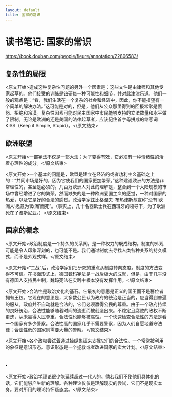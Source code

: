 ```yaml
---
layout: default
title: 国家的常识
---
```


# 读书笔记: 国家的常识

<https://book.douban.com/people/fleure/annotation/22806583/>
## 复杂性的局限

<原文开始>造成这种复杂性问题的另外一个因素是：这些文件是由律师和其他专家起草的。他们接受的训练是钻研每一种可能性和细节，并对此津津乐道。他们一般的观点是：“看，我们生活在一个复杂的社会和经济中，因此，你不能指望有一个简单的解决办法。”这可能是对的，但是，他们从公众那里得到的回报常常是愤怒、拒绝和冷漠。复杂性因素可能对民主国家中市民能够支持的立法数量和水平做了限制。无论是欧洲的还是美国的法律起草者，应该记住首字母拼成的缩写词KISS（Keep it Simple, Stupid）。</原文结束>
## 欧洲联盟

<原文开始>一部宪法不仅是一部大法；为了变得有效，它必须有一种情绪性的活着心理性的成分。</原文结束>

<原文开始>一个基本的问题是，欧盟是建立在经济的或者功利主义基础之上的：“共同市场是好的，因为它使我们的国家更加繁荣。”这种建设欧洲的方法是非常理性的，甚至是必须的。几百万欧洲人对此的理解是，整合到一个大陆规模的市场中曾经增进了它的繁荣。然而缺失的是一种欧洲爱国主义的感觉，一种对国家的热爱，以及它是好的合法的感觉。政治学家兹比格涅夫-布热津斯基宣称“没有‘欧洲人’愿意为‘欧洲’而死”。（事实上，几十名西欧士兵在西班牙的领导下，为了欧洲死在了波斯尼亚。）</原文结束>
## 国家的概念

<原文开始>政治制度是一个持久的关系网，是一种权力的既成结构。制度的外观可能是令人印象深刻的，也可能不是。我们通过制度去寻找人类各种关系的持久模式，而不是外观式样。</原文结束>

<原文开始>“二战”后，政治学家们把研究的重点从制度转向态度。制度的方法变得不可信。在书面形式上，德国魏玛宪法是一战后极大的成就，但是，由于几乎没有德国人支持民主制，魏玛宪法在实践中根本没有发挥作用。</原文结束>

<原文开始>合法性是政治文化的基石。它最初的意思是正义的国王而不是篡位者拥有王权。它现在的意思是，大多数公民认为政府的统治是正当的，应当得到普遍的服从。政府并不自动就是合法的，它们必须赢得公民的尊重。由于一个政府持续的良好统治，合法性能够随着时间的流逝而被创造出来。不稳定且腐败的政权不断更迭，从未赢得人民尊重，合法性也能够被腐蚀。一个快速检查合法性的方法是看一个国家有多少警察。合法性高的国家几乎不需要警察，因为人们自愿地遵守法律；合法性低的国家则需要大量的警察。</原文结束>

<原文开始>各个政权尝试着通过操纵象征来支撑它们的合法性。一个常常被利用的象征是意识形态。意识形态是一个拯救或者改进国家的宏大计划。</原文结束>
## .

<原文开始>政治学理论很少能延续超过一代人的。倘若我们不使他们具体化的话，它们能够产生新的理解。各种理论仅仅是理解现实的尝试，它们不是现实本身。要对所用的理论持怀疑态度。</原文结束>